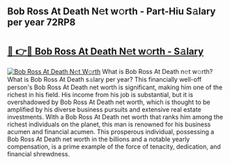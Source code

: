 ## Bob Ross At Death N𝚎t w𝚘rth - Part-Hiu S𝚊lary per year 72RP8

# <h2><a href="http://gc2ib9v.nevu.top/?p=Bob+Ross+At+Death">🔗 👉🔴 Bob Ross At Death N𝚎t w𝚘rth - S𝚊lary</a></h2>

[![Bob Ross At Death N𝚎t W𝚘rth](https://i.imgur.com/Oavwk0R.jpeg)](http://gc2ib9v.nevu.top/?p=Bob+Ross+At+Death)
What is Bob Ross At Death n𝚎t w𝚘rth? What is Bob Ross At Death s𝚊lary per year?
This financially well-off person's Bob Ross At Death net worth is significant, making him one of the richest in his field. His income from his job is substantial, but it is overshadowed by Bob Ross At Death net worth, which is thought to be amplified by his diverse business pursuits and extensive real estate investments. With a Bob Ross At Death net worth that ranks him among the richest individuals on the planet, this man is renowned for his business acumen and financial acumen. This prosperous individual, possessing a Bob Ross At Death net worth in the billions and a notable yearly compensation, is a prime example of the force of tenacity, dedication, and financial shrewdness.
